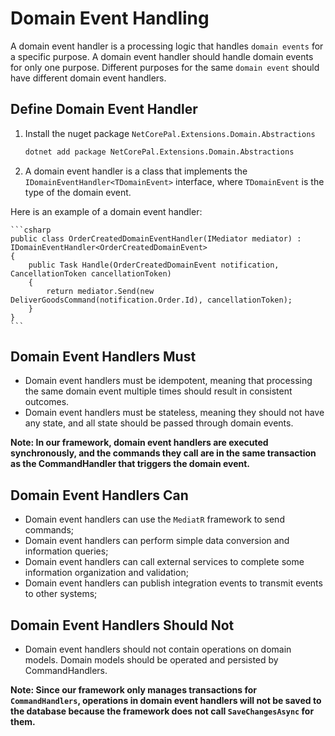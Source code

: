 # Domain Event Handling

A domain event handler is a processing logic that handles `domain events` for a specific purpose. A domain event handler should handle domain events for only one purpose. Different purposes for the same `domain event` should have different domain event handlers.

## Define Domain Event Handler

1. Install the nuget package `NetCorePal.Extensions.Domain.Abstractions`

    ```bash
    dotnet add package NetCorePal.Extensions.Domain.Abstractions
    ```

2. A domain event handler is a class that implements the `IDomainEventHandler<TDomainEvent>` interface, where `TDomainEvent` is the type of the domain event.

Here is an example of a domain event handler:

    ```csharp
    public class OrderCreatedDomainEventHandler(IMediator mediator) : IDomainEventHandler<OrderCreatedDomainEvent>
    {
        public Task Handle(OrderCreatedDomainEvent notification, CancellationToken cancellationToken)
        {
            return mediator.Send(new DeliverGoodsCommand(notification.Order.Id), cancellationToken);
        }
    }
    ```

## Domain Event Handlers Must

- Domain event handlers must be idempotent, meaning that processing the same domain event multiple times should result in consistent outcomes.
- Domain event handlers must be stateless, meaning they should not have any state, and all state should be passed through domain events.

**Note: In our framework, domain event handlers are executed synchronously, and the commands they call are in the same transaction as the CommandHandler that triggers the domain event.**

## Domain Event Handlers Can

- Domain event handlers can use the `MediatR` framework to send commands;
- Domain event handlers can perform simple data conversion and information queries;
- Domain event handlers can call external services to complete some information organization and validation;
- Domain event handlers can publish integration events to transmit events to other systems;

## Domain Event Handlers Should Not

- Domain event handlers should not contain operations on domain models. Domain models should be operated and persisted by CommandHandlers.

**Note: Since our framework only manages transactions for `CommandHandlers`, operations in domain event handlers will not be saved to the database because the framework does not call `SaveChangesAsync` for them.**